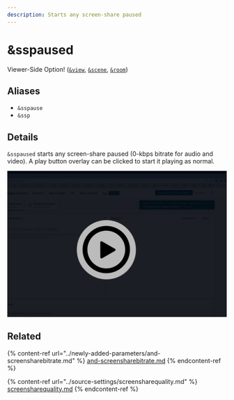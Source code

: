 ```yaml
---
description: Starts any screen-share paused
---
```


# \&sspaused

Viewer-Side Option! ([`&view`](../advanced-settings/view-parameters/view.md), [`&scene`](../advanced-settings/view-parameters/scene.md), [`&room`](../general-settings/room.md))

## Aliases

* `&sspause`
* `&ssp`

## Details

`&sspaused` starts any screen-share paused (0-kbps bitrate for audio and video). A play button overlay can be clicked to start it playing as normal.

![](<../.gitbook/assets/image (2) (1).png>)

## Related

{% content-ref url="../newly-added-parameters/and-screensharebitrate.md" %}
[and-screensharebitrate.md](../newly-added-parameters/and-screensharebitrate.md)
{% endcontent-ref %}

{% content-ref url="../source-settings/screensharequality.md" %}
[screensharequality.md](../source-settings/screensharequality.md)
{% endcontent-ref %}
